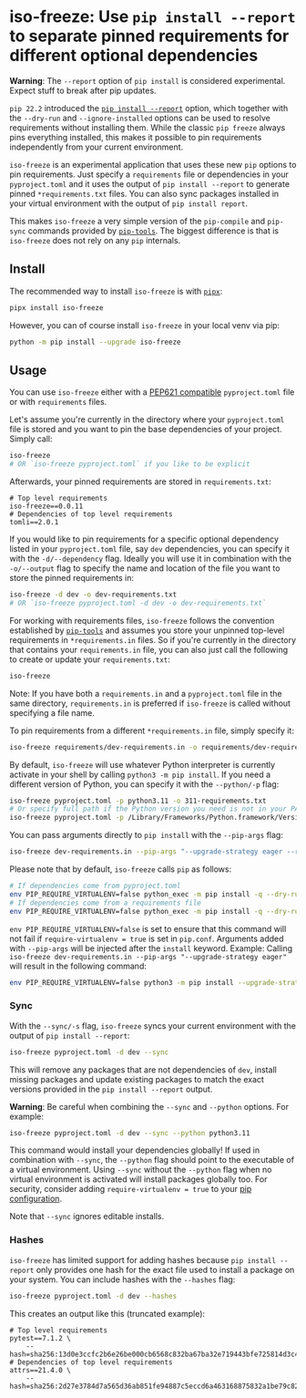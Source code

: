 # iso-freeze: Use `pip install --report` to separate pinned requirements for different optional dependencies

**Warning**: The `--report` option of `pip install` is considered experimental. Expect stuff to break after pip updates.

`pip 22.2` introduced the [`pip install --report`](https://pip.pypa.io/en/latest/reference/installation-report/) option, which together with the `--dry-run` and `--ignore-installed` options can be used to resolve requirements without installing them. While the classic `pip freeze` always pins everything installed, this makes it possible to pin requirements independently from your current environment.

`iso-freeze` is an experimental application that uses these new `pip` options to pin requirements. Just specify a `requirements` file or dependencies in your `pyproject.toml` and it uses the output of `pip install --report` to generate pinned `*requirements.txt` files. You can also sync packages installed in your virtual environment with the output of `pip install report`.

This makes `iso-freeze` a very simple version of the `pip-compile` and `pip-sync` commands provided by [`pip-tools`](https://github.com/jazzband/pip-tools). The biggest difference is that is `iso-freeze` does not rely on any `pip` internals.

## Install

The recommended way to install `iso-freeze` is with [`pipx`](https://pypa.github.io/pipx/):

```bash
pipx install iso-freeze
```

However, you can of course install `iso-freeze` in your local venv via pip:

```bash
python -m pip install --upgrade iso-freeze
```

## Usage

You can use `iso-freeze` either with a [PEP621 compatible](https://peps.python.org/pep-0621/) `pyproject.toml` file or with `requirements` files.

Let's assume you're currently in the directory where your `pyproject.toml` file is stored and you want to pin the base dependencies of your project. Simply call:

```bash
iso-freeze
# OR `iso-freeze pyproject.toml` if you like to be explicit
```

Afterwards, your pinned requirements are stored in `requirements.txt`:

```
# Top level requirements
iso-freeze==0.0.11
# Dependencies of top level requirements
tomli==2.0.1
```

If you would like to pin requirements for a specific optional dependency listed in your `pyproject.toml` file, say `dev` dependencies, you can specify it with the `-d/--dependency` flag. Ideally you will use it in combination with the `-o/--output` flag to specify the name and location of the file you want to store the pinned requirements in:

```bash
iso-freeze -d dev -o dev-requirements.txt
# OR `iso-freeze pyproject.toml -d dev -o dev-requirements.txt`
```

For working with requirements files, `iso-freeze` follows the convention established by [`pip-tools`](https://github.com/jazzband/pip-tools) and assumes you store your unpinned top-level requirements in `*requirements.in` files. So if you're currently in the directory that contains your `requirements.in` file, you can also just call the following to create or update your `requirements.txt`:

```bash
iso-freeze
```

Note: If you have both a `requirements.in` and a `pyproject.toml` file in the same directory, `requirements.in` is preferred if `iso-freeze` is called without specifying a file name.

To pin requirements from a different `*requirements.in` file, simply specify it:

```bash
iso-freeze requirements/dev-requirements.in -o requirements/dev-requirements.txt
```

By default, `iso-freeze` will use whatever Python interpreter is currently activate in your shell by calling `python3 -m pip install`. If you need a different version of Python, you can specify it with the `--python/-p` flag:

```bash
iso-freeze pyproject.toml -p python3.11 -o 311-requirements.txt
# Or specify full path if the Python version you need is not in your PATH:
iso-freeze pyproject.toml -p /Library/Frameworks/Python.framework/Versions/3.11/bin/python -o 311-requirements.txt
```

You can pass arguments directly to `pip install` with the `--pip-args` flag:

```bash
iso-freeze dev-requirements.in --pip-args "--upgrade-strategy eager --require-hashes"
```

Please note that by default, `iso-freeze` calls `pip` as follows:

```bash
# If dependencies come from pyproject.toml 
env PIP_REQUIRE_VIRTUALENV=false python_exec -m pip install -q --dry-run --ignore-installed --report - package1 package2
# If dependencies come from a requirements file
env PIP_REQUIRE_VIRTUALENV=false python_exec -m pip install -q --dry-run --ignore-installed --report - -r requirements_file
```

`env PIP_REQUIRE_VIRTUALENV=false` is set to ensure that this command will not fail if `require-virtualenv = true` is set in `pip.conf`. Arguments added with `--pip-args` will be injected after the `install` keyword. Example: Calling `iso-freeze dev-requirements.in --pip-args "--upgrade-strategy eager"` will result in the following command:

```bash
env PIP_REQUIRE_VIRTUALENV=false python3 -m pip install --upgrade-strategy eager -q --dry-run --ignore-installed --report - -r dev-requirements.in
```

### Sync

With the `--sync/-s` flag, `iso-freeze` syncs your current environment with the output of `pip install --report`:

```bash
iso-freeze pyproject.toml -d dev --sync
```

This will remove any packages that are not dependencies of `dev`, install missing packages and update existing packages to match the exact versions provided in the `pip install --report` output.

**Warning**: Be careful when combining the `--sync` and `--python` options. For example:

```bash
iso-freeze pyproject.toml -d dev --sync --python python3.11
```

This command would install your dependencies globally! If used in combination with `--sync`, the `--python` flag should point to the executable of a virtual environment. Using `--sync` without the `--python` flag when no virtual environment is activated will install packages globally too. For security, consider adding `require-virtualenv = true` to your [pip configuration](https://pip.pypa.io/en/stable/topics/configuration/?highlight=require-virtualenv#configuration-files).

Note that `--sync` ignores editable installs.

### Hashes

`iso-freeze` has limited support for adding hashes because `pip install --report` only provides one hash for the exact file used to install a package on your system. You can include hashes with the `--hashes` flag:

```bash
iso-freeze pyproject.toml -d dev --hashes
```

This creates an output like this (truncated example):

```
# Top level requirements
pytest==7.1.2 \
    --hash=sha256:13d0e3ccfc2b6e26be000cb6568c832ba67ba32e719443bfe725814d3c42433c
# Dependencies of top level requirements
attrs==21.4.0 \
    --hash=sha256:2d27e3784d7a565d36ab851fe94887c5eccd6a463168875832a1be79c82828b4
```